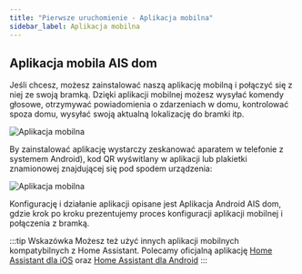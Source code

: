 ```yaml
---
title: "Pierwsze uruchomienie - Aplikacja mobilna"
sidebar_label: Aplikacja mobilna
---
```


## Aplikacja mobila AIS dom

Jeśli chcesz, możesz zainstalować naszą aplikację mobilną i połączyć się z niej ze swoją bramką.
Dzięki aplikacji mobilnej możesz wysyłać komendy głosowe, otrzymywać powiadomienia o zdarzeniach w domu, kontrolować spoza domu, wysyłać swoją aktualną lokalizację do bramki itp.

![Aplikacja mobilna](/img/en/bramka/onboarding_step_mob_app_2.png)


By zainstalować aplikację wystarczy zeskanować aparatem w telefonie z systemem Android), kod QR wyświtlany w aplikacji lub plakietki znamionowej znajdującej się pod spodem urządzenia:

![Aplikacja mobilna](/img/en/bramka/first_run_4.jpeg)

Konfigurację i działanie aplikacji opisane jest Aplikacja Android AIS dom, gdzie krok po kroku prezentujemy proces konfiguracji aplikacji mobilnej i połączenia z bramką.

:::tip Wskazówka
Możesz też użyć innych aplikacji mobilnych kompatybilnych z Home Assistant.
Polecamy oficjalną aplikację [Home Assistant dla iOS](https://apps.apple.com/us/app/home-assistant/id1099568401) oraz [Home Assistant dla Android](https://play.google.com/store/apps/details?id=io.homeassistant.companion.android)
:::
